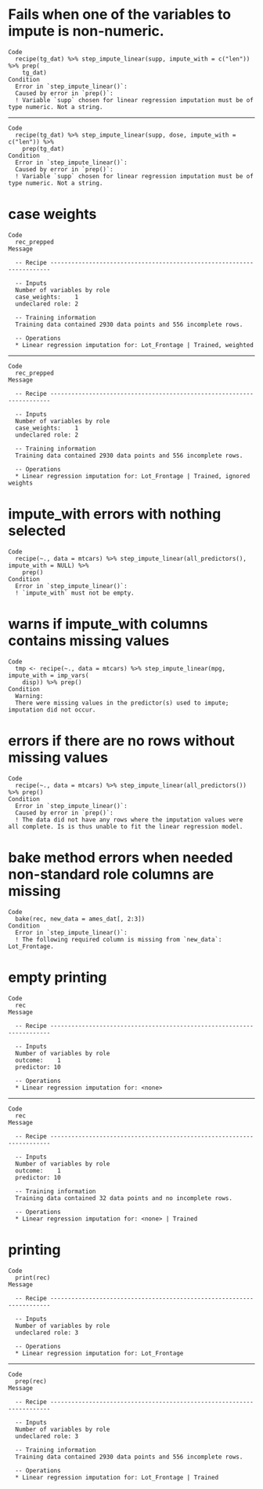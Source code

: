 # Fails when one of the variables to impute is non-numeric.

    Code
      recipe(tg_dat) %>% step_impute_linear(supp, impute_with = c("len")) %>% prep(
        tg_dat)
    Condition
      Error in `step_impute_linear()`:
      Caused by error in `prep()`:
      ! Variable `supp` chosen for linear regression imputation must be of type numeric. Not a string.

---

    Code
      recipe(tg_dat) %>% step_impute_linear(supp, dose, impute_with = c("len")) %>%
        prep(tg_dat)
    Condition
      Error in `step_impute_linear()`:
      Caused by error in `prep()`:
      ! Variable `supp` chosen for linear regression imputation must be of type numeric. Not a string.

# case weights

    Code
      rec_prepped
    Message
      
      -- Recipe ----------------------------------------------------------------------
      
      -- Inputs 
      Number of variables by role
      case_weights:    1
      undeclared role: 2
      
      -- Training information 
      Training data contained 2930 data points and 556 incomplete rows.
      
      -- Operations 
      * Linear regression imputation for: Lot_Frontage | Trained, weighted

---

    Code
      rec_prepped
    Message
      
      -- Recipe ----------------------------------------------------------------------
      
      -- Inputs 
      Number of variables by role
      case_weights:    1
      undeclared role: 2
      
      -- Training information 
      Training data contained 2930 data points and 556 incomplete rows.
      
      -- Operations 
      * Linear regression imputation for: Lot_Frontage | Trained, ignored weights

# impute_with errors with nothing selected

    Code
      recipe(~., data = mtcars) %>% step_impute_linear(all_predictors(), impute_with = NULL) %>%
        prep()
    Condition
      Error in `step_impute_linear()`:
      ! `impute_with` must not be empty.

# warns if impute_with columns contains missing values

    Code
      tmp <- recipe(~., data = mtcars) %>% step_impute_linear(mpg, impute_with = imp_vars(
        disp)) %>% prep()
    Condition
      Warning:
      There were missing values in the predictor(s) used to impute; imputation did not occur.

# errors if there are no rows without missing values

    Code
      recipe(~., data = mtcars) %>% step_impute_linear(all_predictors()) %>% prep()
    Condition
      Error in `step_impute_linear()`:
      Caused by error in `prep()`:
      ! The data did not have any rows where the imputation values were all complete. Is is thus unable to fit the linear regression model.

# bake method errors when needed non-standard role columns are missing

    Code
      bake(rec, new_data = ames_dat[, 2:3])
    Condition
      Error in `step_impute_linear()`:
      ! The following required column is missing from `new_data`: Lot_Frontage.

# empty printing

    Code
      rec
    Message
      
      -- Recipe ----------------------------------------------------------------------
      
      -- Inputs 
      Number of variables by role
      outcome:    1
      predictor: 10
      
      -- Operations 
      * Linear regression imputation for: <none>

---

    Code
      rec
    Message
      
      -- Recipe ----------------------------------------------------------------------
      
      -- Inputs 
      Number of variables by role
      outcome:    1
      predictor: 10
      
      -- Training information 
      Training data contained 32 data points and no incomplete rows.
      
      -- Operations 
      * Linear regression imputation for: <none> | Trained

# printing

    Code
      print(rec)
    Message
      
      -- Recipe ----------------------------------------------------------------------
      
      -- Inputs 
      Number of variables by role
      undeclared role: 3
      
      -- Operations 
      * Linear regression imputation for: Lot_Frontage

---

    Code
      prep(rec)
    Message
      
      -- Recipe ----------------------------------------------------------------------
      
      -- Inputs 
      Number of variables by role
      undeclared role: 3
      
      -- Training information 
      Training data contained 2930 data points and 556 incomplete rows.
      
      -- Operations 
      * Linear regression imputation for: Lot_Frontage | Trained

